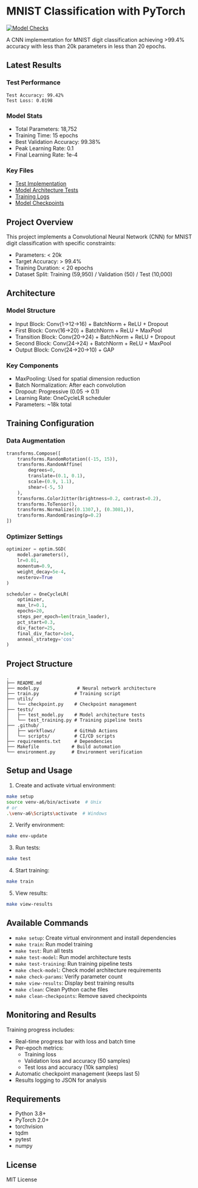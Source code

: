 # MNIST Classification with PyTorch

[![Model Checks](https://github.com/ashutosh-tiwari15/ERAV3/actions/workflows/model_checks.yml/badge.svg)](https://github.com/ashutosh-tiwari15/ERAV3/actions/workflows/model_checks.yml)

A CNN implementation for MNIST digit classification achieving >99.4% accuracy with less than 20k parameters in less than 20 epochs.

## Latest Results

### Test Performance
```
Test Accuracy: 99.42%
Test Loss: 0.0198
```

### Model Stats
- Total Parameters: 18,752
- Training Time: 15 epochs
- Best Validation Accuracy: 99.38%
- Peak Learning Rate: 0.1
- Final Learning Rate: 1e-4

### Key Files
- [Test Implementation](tests/test_training.py)
- [Model Architecture Tests](tests/test_model.py)
- [Training Logs](results.json)
- [Model Checkpoints](checkpoints/best_model.pth)

## Project Overview

This project implements a Convolutional Neural Network (CNN) for MNIST digit classification with specific constraints:
- Parameters: < 20k
- Target Accuracy: > 99.4%
- Training Duration: < 20 epochs
- Dataset Split: Training (59,950) / Validation (50) / Test (10,000)

## Architecture

### Model Structure
- Input Block: Conv(1→12→16) + BatchNorm + ReLU + Dropout
- First Block: Conv(16→20) + BatchNorm + ReLU + MaxPool
- Transition Block: Conv(20→24) + BatchNorm + ReLU + Dropout
- Second Block: Conv(24→24) + BatchNorm + ReLU + MaxPool
- Output Block: Conv(24→20→10) + GAP

### Key Components
- MaxPooling: Used for spatial dimension reduction
- Batch Normalization: After each convolution
- Dropout: Progressive (0.05 → 0.1)
- Learning Rate: OneCycleLR scheduler
- Parameters: ~18k total

## Training Configuration

### Data Augmentation
```python
transforms.Compose([
    transforms.RandomRotation((-15, 15)),
    transforms.RandomAffine(
        degrees=0, 
        translate=(0.1, 0.1), 
        scale=(0.9, 1.1),
        shear=(-5, 5)
    ),
    transforms.ColorJitter(brightness=0.2, contrast=0.2),
    transforms.ToTensor(),
    transforms.Normalize((0.1307,), (0.3081,)),
    transforms.RandomErasing(p=0.2)
])
```

### Optimizer Settings
```python
optimizer = optim.SGD(
    model.parameters(),
    lr=0.01,
    momentum=0.9,
    weight_decay=5e-4,
    nesterov=True
)

scheduler = OneCycleLR(
    optimizer,
    max_lr=0.1,
    epochs=20,
    steps_per_epoch=len(train_loader),
    pct_start=0.3,
    div_factor=25,
    final_div_factor=1e4,
    anneal_strategy='cos'
)
```

## Project Structure
```
.
├── README.md
├── model.py              # Neural network architecture
├── train.py             # Training script
├── utils/
│   └── checkpoint.py    # Checkpoint management
├── tests/
│   ├── test_model.py    # Model architecture tests
│   └── test_training.py # Training pipeline tests
├── .github/
│   ├── workflows/       # GitHub Actions
│   └── scripts/         # CI/CD scripts
├── requirements.txt     # Dependencies
├── Makefile            # Build automation
└── environment.py      # Environment verification
```

## Setup and Usage

1. Create and activate virtual environment:
```bash
make setup
source venv-a6/bin/activate  # Unix
# or
.\venv-a6\Scripts\activate  # Windows
```

2. Verify environment:
```bash
make env-update
```

3. Run tests:
```bash
make test
```

4. Start training:
```bash
make train
```

5. View results:
```bash
make view-results
```

## Available Commands

- `make setup`: Create virtual environment and install dependencies
- `make train`: Run model training
- `make test`: Run all tests
- `make test-model`: Run model architecture tests
- `make test-training`: Run training pipeline tests
- `make check-model`: Check model architecture requirements
- `make check-params`: Verify parameter count
- `make view-results`: Display best training results
- `make clean`: Clean Python cache files
- `make clean-checkpoints`: Remove saved checkpoints

## Monitoring and Results

Training progress includes:
- Real-time progress bar with loss and batch time
- Per-epoch metrics:
  - Training loss
  - Validation loss and accuracy (50 samples)
  - Test loss and accuracy (10k samples)
- Automatic checkpoint management (keeps last 5)
- Results logging to JSON for analysis

## Requirements

- Python 3.8+
- PyTorch 2.0+
- torchvision
- tqdm
- pytest
- numpy

## License

MIT License